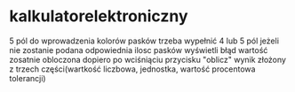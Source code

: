 # kalkulatorelektroniczny
5 pól do wprowadzenia kolorów pasków 
trzeba wypełnić 4 lub 5 pól
jeżeli nie zostanie podana odpowiednia ilosc pasków wyświetli błąd 
wartość zosatnie obloczona dopiero po wciśniąciu przycisku "oblicz"
wynik złożony z trzech części(wartkość liczbowa, jednostka, wartość procentowa tolerancji)
